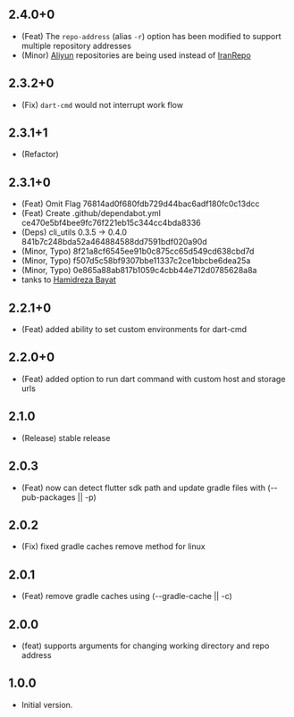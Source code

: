 ## 2.4.0+0

- (Feat) The `repo-address` (alias `-r`) option has been modified to support multiple repository addresses
- (Minor) [Aliyun](https://developer.aliyun.com/) repositories are being used instead of [IranRepo](https://iranrepo.ir/)

## 2.3.2+0

- (Fix) `dart-cmd` would not interrupt work flow

## 2.3.1+1

- (Refactor)

## 2.3.1+0

- (Feat) Omit Flag 76814ad0f680fdb729d44bac6adf180fc0c13dcc
- (Feat) Create .github/dependabot.yml ce470e5bf4bee9fc76f221eb15c344cc4bda8336
- (Deps) cli_utils 0.3.5 -> 0.4.0 841b7c248bda52a464884588dd7591bdf020a90d
- (Minor, Typo) 8f21a8cf6545ee91b0c875cc65d549cd638cbd7d
- (Minor, Typo) f507d5c58bf9307bbe11337c2ce1bbcbe6dea25a
- (Minor, Typo) 0e865a88ab817b1059c4cbb44e712d0785628a8a
- tanks to [Hamidreza Bayat](https://github.com/HrBDev)

## 2.2.1+0

- (Feat) added ability to set custom environments for dart-cmd

## 2.2.0+0

- (Feat) added option to run dart command with custom host and storage urls

## 2.1.0

- (Release) stable release

## 2.0.3

- (Feat) now can detect flutter sdk path
and update gradle files with (--pub-packages || -p)

## 2.0.2

- (Fix) fixed gradle caches remove method for linux

## 2.0.1

- (Feat) remove gradle caches using (--gradle-cache || -c)

## 2.0.0

- (feat) supports arguments for changing working directory and repo address

## 1.0.0

- Initial version.
